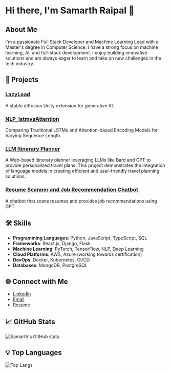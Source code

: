 # Hi there, I'm Samarth Raipal 👋

## About Me

I'm a passionate Full Stack Developer and Machine Learning Lead with a Master's degree in Computer Science. I have a strong focus on machine learning, AI, and full-stack development. I enjoy building innovative solutions and am always eager to learn and take on new challenges in the tech industry.

## 🚀 Projects


### [LazyLoad](http:Lazyload.ai)
A stable diffusion Unity extension for generative AI.

### [NLP_lstmvsAttention](https://drive.google.com/file/d/1pQ4U4FKDkYha1IuUPJMEMUZV5CfE2-r5/view?usp=drive_link)
Comparing Traditional LSTMs and Attention-based Encoding Models for Varying Sequence Length.

### [LLM Itinerary Planner](https://github.com/sam21112/LLM_itinery_planner.git)
A Web-based itinerary planner leveraging LLMs like Bard and GPT to provide personalized travel plans. This project demonstrates the integration of language models in creating efficient and user-friendly travel planning solutions.

### [Resume Scanner and Job Recommendation Chatbot](https://github.com/sam21112/resume-scanner-chatbot)
A chatbot that scans resumes and provides job recommendations using GPT.


## 🛠️ Skills

- **Programming Languages**: Python, JavaScript, TypeScript, SQL
- **Frameworks**: React.js, Django, Flask
- **Machine Learning**: PyTorch, TensorFlow, NLP, Deep Learning
- **Cloud Platforms**: AWS, Azure (working towards certification)
- **DevOps**: Docker, Kubernetes, CI/CD
- **Databases**: MongoDB, PostgreSQL

## 🌐 Connect with Me

- [LinkedIn](https://www.linkedin.com/in/samarthraipal)
- [Email](mailto:samarthraipal@example.com)
- [Resume](https://drive.google.com/file/d/1nGFSvLPqFg0_GuKQ6N-vUeH2kF44opQk/view?usp=sharing)

## 📈 GitHub Stats

![Samarth's GitHub stats](https://github-readme-stats.vercel.app/api?username=your-github-username&show_icons=true&theme=radical)

## 💡 Top Languages

![Top Langs](https://github-readme-stats.vercel.app/api/top-langs/?username=sam21112&layout=compact&theme=radical)

